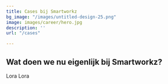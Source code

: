 ```yaml
---
title: Cases bij Smartworkz
bg_image: "/images/untitled-design-25.png"
image: images/career/hero.jpg
description: ''
url: "/cases"

---
```

## Wat doen we nu eigenlijk bij Smartworkz?

Lora Lora